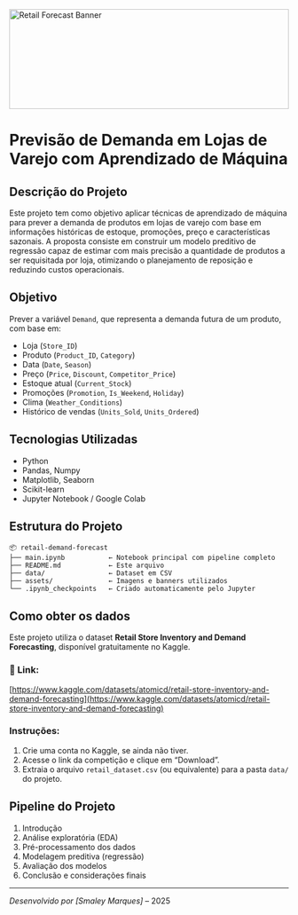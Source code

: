 
<img src="retail-banner.png" alt="Retail Forecast Banner" style="width:100%; max-height:180px;" />

#  Previsão de Demanda em Lojas de Varejo com Aprendizado de Máquina

##  Descrição do Projeto

Este projeto tem como objetivo aplicar técnicas de aprendizado de máquina para prever a demanda de produtos em lojas de varejo com base em informações históricas de estoque, promoções, preço e características sazonais. A proposta consiste em construir um modelo preditivo de regressão capaz de estimar com mais precisão a quantidade de produtos a ser requisitada por loja, otimizando o planejamento de reposição e reduzindo custos operacionais.

##  Objetivo

Prever a variável `Demand`, que representa a demanda futura de um produto, com base em:

- Loja (`Store_ID`)
- Produto (`Product_ID`, `Category`)
- Data (`Date`, `Season`)
- Preço (`Price`, `Discount`, `Competitor_Price`)
- Estoque atual (`Current_Stock`)
- Promoções (`Promotion`, `Is_Weekend`, `Holiday`)
- Clima (`Weather_Conditions`)
- Histórico de vendas (`Units_Sold`, `Units_Ordered`)

##  Tecnologias Utilizadas

- Python
- Pandas, Numpy
- Matplotlib, Seaborn
- Scikit-learn
- Jupyter Notebook / Google Colab

##  Estrutura do Projeto

```
📦 retail-demand-forecast
├── main.ipynb           ← Notebook principal com pipeline completo
├── README.md            ← Este arquivo
├── data/                ← Dataset em CSV
├── assets/              ← Imagens e banners utilizados
└── .ipynb_checkpoints   ← Criado automaticamente pelo Jupyter
```

##  Como obter os dados

Este projeto utiliza o dataset **Retail Store Inventory and Demand Forecasting**, disponível gratuitamente no Kaggle.

### 🔗 Link:
[https://www.kaggle.com/datasets/atomicd/retail-store-inventory-and-demand-forecasting](https://www.kaggle.com/datasets/atomicd/retail-store-inventory-and-demand-forecasting)

###  Instruções:

1. Crie uma conta no Kaggle, se ainda não tiver.
2. Acesse o link da competição e clique em “Download”.
3. Extraia o arquivo `retail_dataset.csv` (ou equivalente) para a pasta `data/` do projeto.

##  Pipeline do Projeto

1. Introdução
2. Análise exploratória (EDA)
3. Pré-processamento dos dados
4. Modelagem preditiva (regressão)
5. Avaliação dos modelos
6. Conclusão e considerações finais

---

*Desenvolvido por [Smaley Marques]* – 2025
